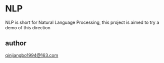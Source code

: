 # NLP
NLP is short for Natural Language Processing, this project is aimed to try a demo of this direction

## author
qinjiangbo1994@163.com
